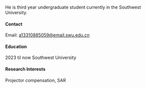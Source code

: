 



He is third year undergraduate student currently in the Southwest University.

#### Contact

Email: a13310885059@email.swu.edu.cn

#### Education
2023 til now Southwest University

#### Research Interests
Projector compensation, SAR 

